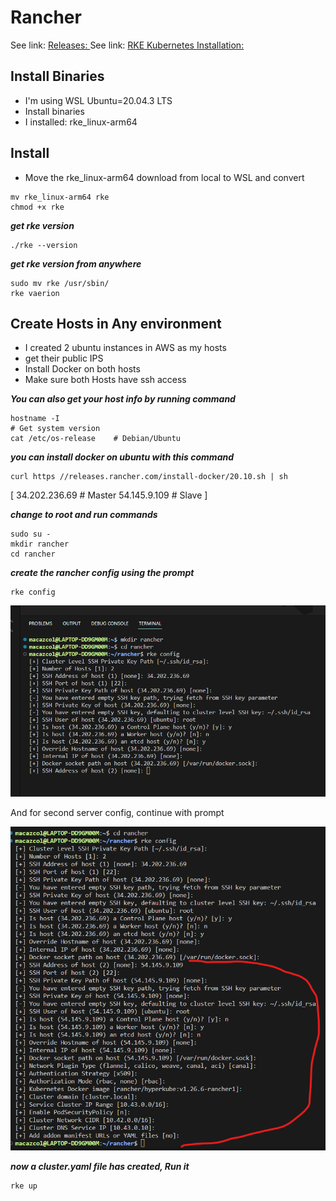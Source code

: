 # Rancher
See link: [Releases: ](https://github.com/rancher/rke/releases)
See link: [RKE Kubernetes Installation: ](https://rke.docs.rancher.com/installation#download-the-rke-binary)

## Install Binaries
- I'm using WSL Ubuntu=20.04.3 LTS 
- Install binaries
- I installed:  rke_linux-arm64

## Install
- Move the rke_linux-arm64 download from local to WSL and convert

```
mv rke_linux-arm64 rke
chmod +x rke
```

***get rke version***

```
./rke --version
```

***get rke version from anywhere***

```
sudo mv rke /usr/sbin/
rke vaerion
```


## Create Hosts in Any environment
- I created 2 ubuntu instances in AWS as my hosts
- get their public IPS
- Install Docker on both hosts
- Make sure both Hosts have ssh access

***You can also get your host info by running command***

```
hostname -I
# Get system version
cat /etc/os-release    # Debian/Ubuntu
```

***you can install docker on ubuntu with this command***

```
curl https //releases.rancher.com/install-docker/20.10.sh | sh
```

[
34.202.236.69  # Master
54.145.9.109   # Slave
]

***change to root and run commands***

```
sudo su -
mkdir rancher
cd rancher
```

***create the rancher config using the prompt***

```
rke config
```

![quality-gate1](photos/rancher1.png)

And for second server config, continue with prompt

![quality-gate1](photos/rancher2.png)


***now a cluster.yaml file has created, Run it***

```
rke up
```

